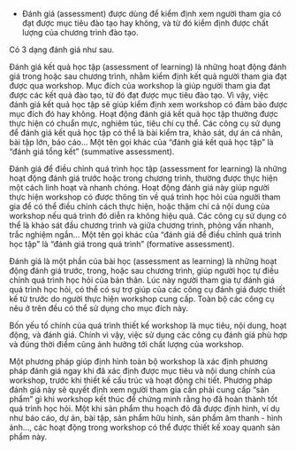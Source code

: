 - Đánh giá (assessment) được dùng để kiểm định xem người tham gia có đạt được mục tiêu đào tạo hay không, và từ đó kiểm định được chất lượng của chương trình đào tạo.

Có 3 dạng đánh giá như sau.

Đánh giá kết quả học tập (assessment of learning) là những hoạt động đánh giá trong hoặc sau chương trình, nhằm kiểm định kết quả người tham gia đạt được qua workshop. Mục đích của workshop là giúp người tham gia đạt được các kết quả đào tạo, từ đó đạt được mục tiêu đào tạo. Vì vậy, việc đánh giá kết quả học tập sẽ giúp kiểm định xem workshop có đảm bảo được mục đích đó hay không. Hoạt động đánh giá kết quả học tập thường được thực hiện có chuẩn mực, nghiêm túc, tiêu chí cụ thể. Các công cụ sử dụng để đánh giá kết quả học tập có thể là bài kiểm tra, khảo sát, dự án cá nhân, bài tập lớn, báo cáo… Một tên gọi khác của “đánh giá kết quả học tập” là “đánh giá tổng kết” (summative assessment).

Đánh giá để điều chỉnh quá trình học tập (assessment for learning) là những hoạt động đánh giá trước hoặc trong chương trình, thường được thực hiện một cách linh hoạt và nhanh chóng. Hoạt động đánh giá này giúp người thực hiện workshop có được thông tin về quá trình học hỏi của người tham gia để có thể điều chỉnh cách thực hiện, hoặc thậm chí cả nội dung của workshop nếu quá trình đó diễn ra không hiệu quả. Các công cụ sử dụng có thể là khảo sát đầu chương trình và giữa chương trình, phỏng vấn nhanh, trắc nghiệm ngắn… Một tên gọi khác của “đánh giá để điều chỉnh quá trình học tập” là “đánh giá trong quá trình” (formative assessment).

Đánh giá là một phần của bài học (assessment as learning) là những hoạt động đánh giá trước, trong, hoặc sau chương trình, giúp người học tự điều chỉnh quá trình học hỏi của bản thân. Lúc này người tham gia tự đánh giá quá trình học hỏi, có thể có sự trợ giúp của các công cụ đánh giá được thiết kế từ trước do người thực hiện workshop cung cấp. Toàn bộ các công cụ nêu ở trên đều có thể sử dụng cho mục đích này.

Bốn yếu tố chính của quá trình thiết kế workshop là mục tiêu, nội dung, hoạt động, và đánh giá. Chính vì vậy, việc sử dụng các công cụ đánh giá phù hợp và đúng thời điểm cũng ảnh hưởng tới chất lượng của workshop.

Một phương pháp giúp định hình toàn bộ workshop là xác định phương pháp đánh giá ngay khi đã xác định được mục tiêu và nội dung chính của workshop, trước khi thiết kế cấu trúc và hoạt động chi tiết. Phương pháp đánh giá này sẽ quyết định xem người tham gia cần phải cung cấp “sản phẩm” gì khi workshop kết thúc để chứng minh rằng họ đã hoàn thành tốt quá trình học hỏi. Một khi sản phẩm thu hoạch đó đã được định hình, ví dụ như báo cáo, dự án, bài tập, sản phẩm hữu hình, sản phẩm âm thanh - hình ảnh…, các hoạt động trong workshop có thể được thiết kế xoay quanh sản phẩm này.
